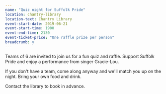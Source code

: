 ```yaml
---
name: "Quiz night for Suffolk Pride"
location: chantry-library
location-text: Chantry Library
event-start-date: 2019-06-21
event-start-time: 1900
event-end-time: 2130
event-ticket-price: "One raffle prize per person"
breadcrumb: y
---
```


Teams of 6 are invited to join us for a fun quiz and raffle. Support Suffolk Pride and enjoy a performance from singer Gracie-Lou.

If you don't have a team, come along anyway and we'll match you up on the night. Bring your own food and drink.

Contact the library to book in advance.
